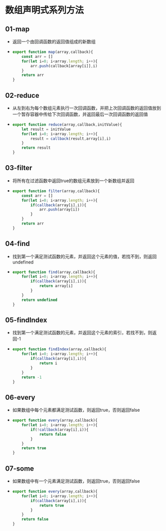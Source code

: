 # 数组声明式系列方法

## 01-map

- 返回一个由回调函数的返回值组成的新数组

- ```js
  export function map(array,callback){
      const arr = []
      for(let i=0; i<array.length; i++){
          arr.push(callback[array[i]],i)
      }
      return arr
  }
  ```

## 02-reduce

- 从左到右为每个数组元素执行一次回调函数，并把上次回调函数的返回值放到一个暂存容器中传给下次回调函数，并返回最后一次回调函数的返回值

- ```js
  export function reduce(array,callback,initValue){
      let result = initValue
      for(let i=0; i<array.length; i++){
          result = callback(result,array[i],i)
      }
      return result
  }
  ```

## 03-filter

- 将所有在过滤函数中返回true的数组元素放到一个新数组并返回

- ```js
  export function filter(array,callback){
      const arr = []
      for(let i=0; i<array.length; i++){
          if(callback(array[i],i)){
              arr.push(array[i])
          }
      }
      return arr
  }
  ```

## 04-find

- 找到第一个满足测试函数的元素，并返回这个元素的值，若找不到，则返回undefined

- ```js
  export function find(array,callback){
      for(let i=0; i<array.length; i++){
          if(callback(array[i],i)){
              return array[i]
          }
      }
      return undefined
  }
  ```

## 05-findIndex

- 找到第一个满足测试函数的元素，并返回这个元素的索引，若找不到，则返回-1

- ```js
  export function findIndex(array,callback){
      for(let i=0; i<array.length; i++){
          if(callback(array[i],i)){
              return i
          }
      }
      return -1
  }
  ```

## 06-every

- 如果数组中每个元素都满足测试函数，则返回true，否则返回false

- ```js
  export function every(array,callback){
      for(let i=0; i<array.length; i++){
          if(!callback(array[i],i)){
              return false
          }
      }
      return true
  }
  ```

## 07-some

- 如果数组中有一个元素满足测试函数，则返回true，否则返回false

- ```js
  export function every(array,callback){
      for(let i=0; i<array.length; i++){
          if(callback(array[i],i)){
              return true
          }
      }
      return false
  }
  ```

  

